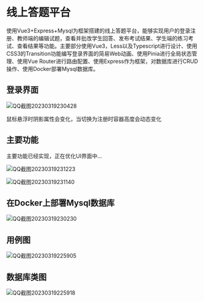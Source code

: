 # 线上答题平台

使用Vue3+Express+Mysql为框架搭建的线上答题平台，能够实现用户的登录注册、教师端的编辑试题，查看并批改学生回答、发布考试结果、学生端的练习考试、查看结果等功能。主要部分使用Vue3，Less以及Typescript进行设计、使用CSS3的Transition功能编写登录界面的简易Web动画、使用Pinia进行全局状态管理、使用Vue Router进行路由配置、使用Express作为框架，对数据库进行CRUD操作、使用Docker部署Mysql数据库。

## 登录界面

![QQ截图20230319230428](https://user-images.githubusercontent.com/60060657/226185359-3791ff70-87d6-4b09-95a2-e129ebd847b9.png)

鼠标悬浮时阴影属性会变化，当切换为注册时容器高度会动态变化

## 主要功能

主要功能已经实现，正在优化UI界面中...

![QQ截图20230319231223](https://user-images.githubusercontent.com/60060657/226185628-048f9de4-41b8-4740-94fd-4594154265f9.png)


![QQ截图20230319231140](https://user-images.githubusercontent.com/60060657/226185634-1d5d5806-f9eb-4e17-8eea-dd97c07dd345.png)


## 在Docker上部署Mysql数据库

![QQ截图20230319230230](https://user-images.githubusercontent.com/60060657/226185369-66e22ce1-2cb7-4951-80a5-04c33c215209.png)


## 用例图

![QQ截图20230319225905](https://user-images.githubusercontent.com/60060657/226184599-565019b9-eec3-4b02-8c3a-e49b41728f8f.png)

## 数据库类图

![QQ截图20230319225918](https://user-images.githubusercontent.com/60060657/226184621-ff45101d-9439-4373-bce6-7c41f5bbb360.png)
